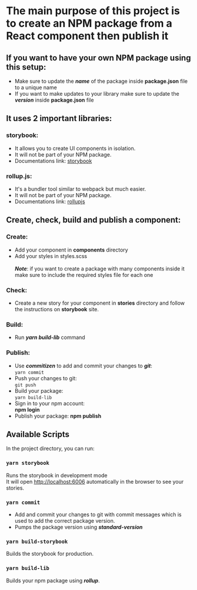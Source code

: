 # The main purpose of this project is to create an NPM package from a React component then publish it

## If you want to have your own NPM package using this setup:
- Make sure to update the ***name*** of the package inside **package.json** file to a unique name
- If you want to make updates to your library make sure to update the ***version*** inside **package.json** file

## It uses 2 important libraries:

### storybook:

- It allows you to create UI components in isolation.
- It will not be part of your NPM package.
- Documentations link: [storybook](https://storybook.js.org/)

### rollup.js:

- It's a bundler tool similar to webpack but much easier.
- It will not be part of your NPM package.
- Documentations link: [rollupjs](https://rollupjs.org/guide/en/)

## Create, check, build and publish a component:

### Create:

- Add your component in **components** directory
- Add your styles in styles.scss <br><br>
***Note***: if you want to create a package with many components inside it make sure to include
 the required styles file for each one
 
### Check:
 
- Create a new story for your component in **stories** directory and follow the instructions on **storybook** site.
 
### Build:
 
- Run ***yarn build-lib*** command
 
### Publish:

- Use ***commitizen*** to add and commit your changes to ***git***:<br>
    `yarn commit`
- Push your changes to git:<br>
    `git push`
- Build your package:<br>
    `yarn build-lib`
- Sign in to your npm account:<br>
    **npm login**
- Publish your package: 
    **npm publish**

## Available Scripts

In the project directory, you can run:

### `yarn storybook`

Runs the storybook in development mode <br>
It will open [http://localhost:6006](http://localhost:6006) automatically in the browser to see your stories.

### `yarn commit`

- Add and commit your changes to git with commit messages which is used to add the correct package version.
- Pumps the package version using ***standard-version***

### `yarn build-storybook`

Builds the storybook for production.

### `yarn build-lib`

Builds your npm package using ***rollup***.
